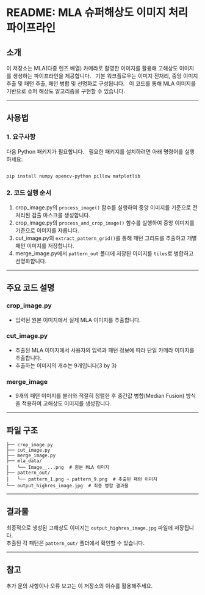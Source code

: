 # README: MLA 슈퍼해상도 이미지 처리 파이프라인

  

## 소개  

이 저장소는 MLA(다중 렌즈 배열) 카메라로 촬영한 이미지를 활용해 고해상도 이미지를 생성하는 파이프라인을 제공합니다.  
기본 워크플로우는 이미지 전처리, 중앙 이미지 추출 및 패턴 추출, 패턴 병합 및 선명화로 구성됩니다.  
이 코드를 통해 MLA 이미지를 기반으로 슈퍼 해상도 알고리즘을 구현할 수 있습니다.


---

## 사용법  

### 1. 요구사항  

다음 Python 패키지가 필요합니다.  
필요한 패키지를 설치하려면 아래 명령어를 실행하세요:  

```bash

pip install numpy opencv-python pillow matplotlib

```


### 2. 코드 실행 순서

1. crop_image.py의 `process_image()` 함수를 실행하여 중앙 이미지를 기준으로 전처리된 검출 마스크를 생성합니다.
2. crop_image.py의 `process_and_crop_image()` 함수를 실행하여 중앙 이미지를 기준으로 이미지를 자릅니다.
3. cut_image.py의 `extract_pattern_grid()`를 통해 패턴 그리드를 추출하고 개별 패턴 이미지를 저장합니다.
4. merge_image.py에서 `pattern_out` 폴더에 저장된 이미지를 `tiles`로 병합하고 선명화합니다.

---

## 주요 코드 설명

### crop_image.py
- 입력된 원본 이미지에서 실제 MLA 이미지를 추출합니다.
### cut_image.py
- 추출된 MLA 이미지에서 사용자의 입력과 패턴 정보에 따라 단일 카메라 이미지를 추출합니다.
- 추출하는 이미지의 개수는 9개입니다(3 by 3)
### merge_image

- 9개의 패턴 이미지를 불러와 적절히 정렬한 후 중간값 병합(Median Fusion) 방식을 적용하여 고해상도 이미지를 생성합니다.


---
## 파일 구조
```
├── crop_image.py
├── cut_image.py
├── merge_image.py
├── mla_data/
│   └── Image__...png  # 원본 MLA 이미지
├── pattern_out/
│   └── pattern_1.png ~ pattern_9.png  # 추출된 패턴 이미지
└── output_highres_image.jpg  # 최종 병합 결과물
```

---

## 결과물

최종적으로 생성된 고해상도 이미지는 `output_highres_image.jpg` 파일에 저장됩니다.  
추출된 각 패턴은 `pattern_out/` 폴더에서 확인할 수 있습니다.

---

## 참고

추가 문의 사항이나 오류 보고는 이 저장소의 이슈를 활용해주세요.
